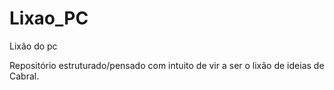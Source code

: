 # Lixao_PC
 Lixão do pc

 Repositório estruturado/pensado com intuito de vir a ser o lixão de ideias de Cabral.